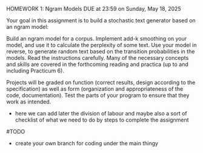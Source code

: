 HOMEWORK 1: Ngram Models
DUE at 23:59 on Sunday, May 18, 2025

Your goal in this assignment is to build a stochastic text generator based on an ngram model:

Build an ngram model for a corpus.
Implement add-k smoothing on your model, and use it to calculate the perplexity of some text.
Use your model in reverse, to generate random text based on the transition probabilities in the models.
Read the instructions carefully. Many of the necessary concepts and skills are covered in the forthcoming reading and practica (up to and including Practicum 6).

Projects will be graded on function (correct results, design according to the specification) as well as form (organization and appropriateness of the code, documentation). Test the parts of your program to ensure that they work as intended.



- here we can add later the division of labour and maybe also a sort of checklist of what we need to do by steps to complete the assignment


#TODO 
- create your own branch for coding under the main thingy
  
